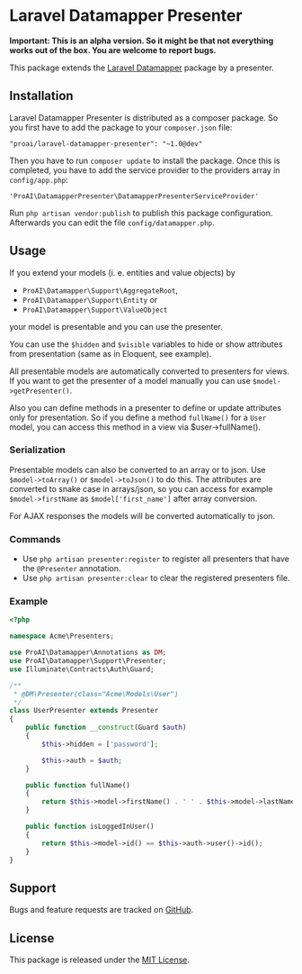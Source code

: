 # Laravel Datamapper Presenter

**Important: This is an alpha version. So it might be that not everything works out of the box. You are welcome to report bugs.**

This package extends the [Laravel Datamapper](https://github.com/proai/laravel-datamapper) package by a presenter.

## Installation

Laravel Datamapper Presenter is distributed as a composer package. So you first have to add the package to your `composer.json` file:

```
"proai/laravel-datamapper-presenter": "~1.0@dev"
```

Then you have to run `composer update` to install the package. Once this is completed, you have to add the service provider to the providers array in `config/app.php`:

```
'ProAI\DatamapperPresenter\DatamapperPresenterServiceProvider'
```

Run `php artisan vendor:publish` to publish this package configuration. Afterwards you can edit the file `config/datamapper.php`.

## Usage

If you extend your models (i. e. entities and value objects) by

* `ProAI\Datamapper\Support\AggregateRoot`,
* `ProAI\Datamapper\Support\Entity` or
* `ProAI\Datamapper\Support\ValueObject`

your model is presentable and you can use the presenter.

You can use the `$hidden` and `$visible` variables to hide or show attributes from presentation (same as in Eloquent, see example).

All presentable models are automatically converted to presenters for views. If you want to get the presenter of a model manually you can use `$model->getPresenter()`.

Also you can define methods in a presenter to define or update attributes only for presentation. So if you define a method `fullName()` for a `User` model, you can access this method in a view via $user->fullName().

### Serialization

Presentable models can also be converted to an array or to json. Use `$model->toArray()` or `$model->toJson()` to do this. The attributes are converted to snake case in arrays/json, so you can access for example `$model->firstName` as `$model['first_name']` after array conversion.

For AJAX responses the models will be converted automatically to json.

### Commands

* Use `php artisan presenter:register` to register all presenters that have the `@Presenter` annotation.
* Use `php artisan presenter:clear` to clear the registered presenters file.

### Example

```php
<?php

namespace Acme\Presenters;

use ProAI\Datamapper\Annotations as DM;
use ProAI\Datamapper\Support\Presenter;
use Illuminate\Contracts\Auth\Guard;

/**
 * @DM\Presenter(class="Acme\Models\User")
 */
class UserPresenter extends Presenter
{
    public function __construct(Guard $auth)
    {
        $this->hidden = ['password'];

        $this->auth = $auth;
    }

    public function fullName()
    {
        return $this->model->firstName() . ' ' . $this->model->lastName();
    }

    public function isLoggedInUser()
    {
        return $this->model->id() == $this->auth->user()->id();
    }
}
```

## Support

Bugs and feature requests are tracked on [GitHub](https://github.com/proai/laravel-datamapper-presenter/issues).

## License

This package is released under the [MIT License](LICENSE).
